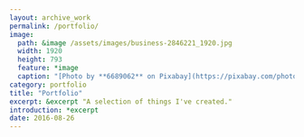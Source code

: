 ```yaml
---
layout: archive_work
permalink: /portfolio/
image: 
  path: &image /assets/images/business-2846221_1920.jpg
  width: 1920
  height: 793
  feature: *image
  caption: "[Photo by **6689062** on Pixabay](https://pixabay.com/photo-2846221/)"
category: portfolio
title: "Portfolio"
excerpt: &excerpt "A selection of things I've created."
introduction: *excerpt
date: 2016-08-26
---
```

